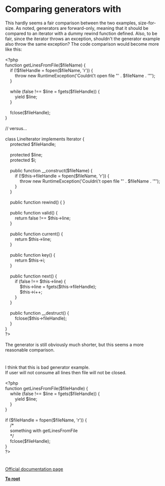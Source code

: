 # Comparing generators with 




<div class="phpcode"><span class="html">
This hardly seems a fair comparison between the two examples, size-for-size. As noted, generators are forward-only, meaning that it should be compared to an iterator with a dummy rewind function defined. Also, to be fair, since the iterator throws an exception, shouldn&apos;t the generator example also throw the same exception? The code comparison would become more like this:<br><br><span class="default">&lt;?php<br></span><span class="keyword">function </span><span class="default">getLinesFromFile</span><span class="keyword">(</span><span class="default">$fileName</span><span class="keyword">) {<br>&#xA0; &#xA0; if (!</span><span class="default">$fileHandle </span><span class="keyword">= </span><span class="default">fopen</span><span class="keyword">(</span><span class="default">$fileName</span><span class="keyword">, </span><span class="string">&apos;r&apos;</span><span class="keyword">)) {<br>&#xA0; &#xA0; &#xA0; &#xA0; throw new </span><span class="default">RuntimeException</span><span class="keyword">(</span><span class="string">&apos;Couldn\&apos;t open file &quot;&apos; </span><span class="keyword">. </span><span class="default">$fileName </span><span class="keyword">. </span><span class="string">&apos;&quot;&apos;</span><span class="keyword">);<br>&#xA0; &#xA0; }<br> <br>&#xA0; &#xA0; while (</span><span class="default">false </span><span class="keyword">!== </span><span class="default">$line </span><span class="keyword">= </span><span class="default">fgets</span><span class="keyword">(</span><span class="default">$fileHandle</span><span class="keyword">)) {<br>&#xA0; &#xA0; &#xA0; &#xA0; yield </span><span class="default">$line</span><span class="keyword">;<br>&#xA0; &#xA0; }<br> <br>&#xA0; &#xA0; </span><span class="default">fclose</span><span class="keyword">(</span><span class="default">$fileHandle</span><span class="keyword">);<br>}<br><br></span><span class="comment">// versus...<br><br></span><span class="keyword">class </span><span class="default">LineIterator </span><span class="keyword">implements </span><span class="default">Iterator </span><span class="keyword">{<br>&#xA0; &#xA0; protected </span><span class="default">$fileHandle</span><span class="keyword">;<br> <br>&#xA0; &#xA0; protected </span><span class="default">$line</span><span class="keyword">;<br>&#xA0; &#xA0; protected </span><span class="default">$i</span><span class="keyword">;<br> <br>&#xA0; &#xA0; public function </span><span class="default">__construct</span><span class="keyword">(</span><span class="default">$fileName</span><span class="keyword">) {<br>&#xA0; &#xA0; &#xA0; &#xA0; if (!</span><span class="default">$this</span><span class="keyword">-&gt;</span><span class="default">fileHandle </span><span class="keyword">= </span><span class="default">fopen</span><span class="keyword">(</span><span class="default">$fileName</span><span class="keyword">, </span><span class="string">&apos;r&apos;</span><span class="keyword">)) {<br>&#xA0; &#xA0; &#xA0; &#xA0; &#xA0; &#xA0; throw new </span><span class="default">RuntimeException</span><span class="keyword">(</span><span class="string">&apos;Couldn\&apos;t open file &quot;&apos; </span><span class="keyword">. </span><span class="default">$fileName </span><span class="keyword">. </span><span class="string">&apos;&quot;&apos;</span><span class="keyword">);<br>&#xA0; &#xA0; &#xA0; &#xA0; }<br>&#xA0; &#xA0; }<br> <br>&#xA0; &#xA0; public function </span><span class="default">rewind</span><span class="keyword">() { }<br> <br>&#xA0; &#xA0; public function </span><span class="default">valid</span><span class="keyword">() {<br>&#xA0; &#xA0; &#xA0; &#xA0; return </span><span class="default">false </span><span class="keyword">!== </span><span class="default">$this</span><span class="keyword">-&gt;</span><span class="default">line</span><span class="keyword">;<br>&#xA0; &#xA0; }<br> <br>&#xA0; &#xA0; public function </span><span class="default">current</span><span class="keyword">() {<br>&#xA0; &#xA0; &#xA0; &#xA0; return </span><span class="default">$this</span><span class="keyword">-&gt;</span><span class="default">line</span><span class="keyword">;<br>&#xA0; &#xA0; }<br> <br>&#xA0; &#xA0; public function </span><span class="default">key</span><span class="keyword">() {<br>&#xA0; &#xA0; &#xA0; &#xA0; return </span><span class="default">$this</span><span class="keyword">-&gt;</span><span class="default">i</span><span class="keyword">;<br>&#xA0; &#xA0; }<br> <br>&#xA0; &#xA0; public function </span><span class="default">next</span><span class="keyword">() {<br>&#xA0; &#xA0; &#xA0; &#xA0; if (</span><span class="default">false </span><span class="keyword">!== </span><span class="default">$this</span><span class="keyword">-&gt;</span><span class="default">line</span><span class="keyword">) {<br>&#xA0; &#xA0; &#xA0; &#xA0; &#xA0; &#xA0; </span><span class="default">$this</span><span class="keyword">-&gt;</span><span class="default">line </span><span class="keyword">= </span><span class="default">fgets</span><span class="keyword">(</span><span class="default">$this</span><span class="keyword">-&gt;</span><span class="default">fileHandle</span><span class="keyword">);<br>&#xA0; &#xA0; &#xA0; &#xA0; &#xA0; &#xA0; </span><span class="default">$this</span><span class="keyword">-&gt;</span><span class="default">i</span><span class="keyword">++;<br>&#xA0; &#xA0; &#xA0; &#xA0; }<br>&#xA0; &#xA0; }<br> <br>&#xA0; &#xA0; public function </span><span class="default">__destruct</span><span class="keyword">() {<br>&#xA0; &#xA0; &#xA0; &#xA0; </span><span class="default">fclose</span><span class="keyword">(</span><span class="default">$this</span><span class="keyword">-&gt;</span><span class="default">fileHandle</span><span class="keyword">);<br>&#xA0; &#xA0; }<br>}<br></span><span class="default">?&gt;<br></span><br>The generator is still obviously much shorter, but this seems a more reasonable comparison.</span>
</div>
  

#


<div class="phpcode"><span class="html">
I think that this is bad generator example.<br>If user will not consume all lines then file will not be closed.<br><br><span class="default">&lt;?php<br></span><span class="keyword">function </span><span class="default">getLinesFromFile</span><span class="keyword">(</span><span class="default">$fileHandle</span><span class="keyword">) {<br>&#xA0; &#xA0; while (</span><span class="default">false </span><span class="keyword">!== </span><span class="default">$line </span><span class="keyword">= </span><span class="default">fgets</span><span class="keyword">(</span><span class="default">$fileHandle</span><span class="keyword">)) {<br>&#xA0; &#xA0; &#xA0; &#xA0; yield </span><span class="default">$line</span><span class="keyword">;<br>&#xA0; &#xA0; }<br>}<br><br>if (</span><span class="default">$fileHandle </span><span class="keyword">= </span><span class="default">fopen</span><span class="keyword">(</span><span class="default">$fileName</span><span class="keyword">, </span><span class="string">&apos;r&apos;</span><span class="keyword">)) {<br>&#xA0; &#xA0; </span><span class="comment">/*<br>&#xA0; &#xA0; something with getLinesFromFile<br>&#xA0; &#xA0; */<br>&#xA0; &#xA0; </span><span class="default">fclose</span><span class="keyword">(</span><span class="default">$fileHandle</span><span class="keyword">);<br>}<br></span><span class="default">?&gt;</span>
</span>
</div>
  

#

[Official documentation page](https://www.php.net/manual/en/language.generators.comparison.php)

**[To root](/)**